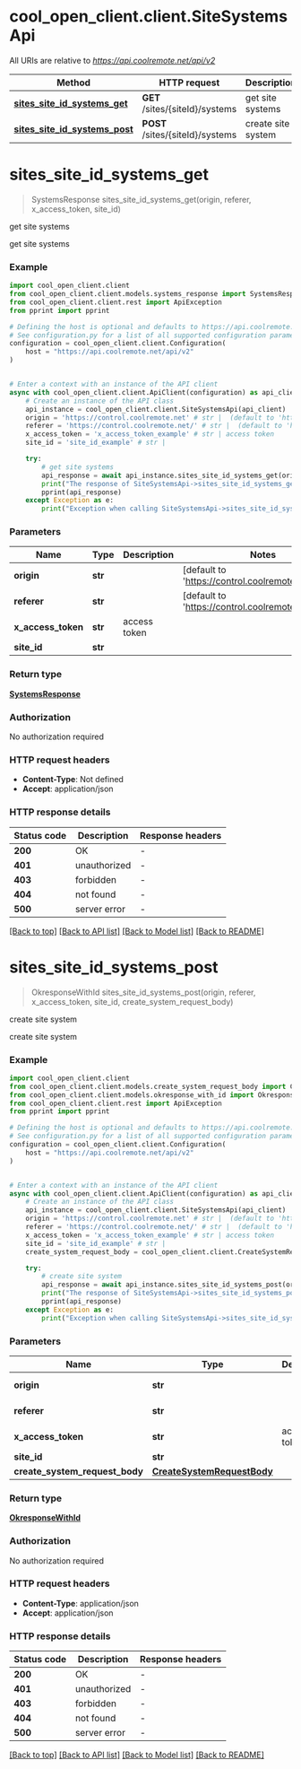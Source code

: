 # cool_open_client.client.SiteSystemsApi

All URIs are relative to *https://api.coolremote.net/api/v2*

Method | HTTP request | Description
------------- | ------------- | -------------
[**sites_site_id_systems_get**](SiteSystemsApi.md#sites_site_id_systems_get) | **GET** /sites/{siteId}/systems | get site systems
[**sites_site_id_systems_post**](SiteSystemsApi.md#sites_site_id_systems_post) | **POST** /sites/{siteId}/systems | create site system


# **sites_site_id_systems_get**
> SystemsResponse sites_site_id_systems_get(origin, referer, x_access_token, site_id)

get site systems

get site systems

### Example


```python
import cool_open_client.client
from cool_open_client.client.models.systems_response import SystemsResponse
from cool_open_client.client.rest import ApiException
from pprint import pprint

# Defining the host is optional and defaults to https://api.coolremote.net/api/v2
# See configuration.py for a list of all supported configuration parameters.
configuration = cool_open_client.client.Configuration(
    host = "https://api.coolremote.net/api/v2"
)


# Enter a context with an instance of the API client
async with cool_open_client.client.ApiClient(configuration) as api_client:
    # Create an instance of the API class
    api_instance = cool_open_client.client.SiteSystemsApi(api_client)
    origin = 'https://control.coolremote.net' # str |  (default to 'https://control.coolremote.net')
    referer = 'https://control.coolremote.net/' # str |  (default to 'https://control.coolremote.net/')
    x_access_token = 'x_access_token_example' # str | access token
    site_id = 'site_id_example' # str | 

    try:
        # get site systems
        api_response = await api_instance.sites_site_id_systems_get(origin, referer, x_access_token, site_id)
        print("The response of SiteSystemsApi->sites_site_id_systems_get:\n")
        pprint(api_response)
    except Exception as e:
        print("Exception when calling SiteSystemsApi->sites_site_id_systems_get: %s\n" % e)
```



### Parameters


Name | Type | Description  | Notes
------------- | ------------- | ------------- | -------------
 **origin** | **str**|  | [default to &#39;https://control.coolremote.net&#39;]
 **referer** | **str**|  | [default to &#39;https://control.coolremote.net/&#39;]
 **x_access_token** | **str**| access token | 
 **site_id** | **str**|  | 

### Return type

[**SystemsResponse**](SystemsResponse.md)

### Authorization

No authorization required

### HTTP request headers

 - **Content-Type**: Not defined
 - **Accept**: application/json

### HTTP response details

| Status code | Description | Response headers |
|-------------|-------------|------------------|
**200** | OK |  -  |
**401** | unauthorized |  -  |
**403** | forbidden |  -  |
**404** | not found |  -  |
**500** | server error |  -  |

[[Back to top]](#) [[Back to API list]](../README.md#documentation-for-api-endpoints) [[Back to Model list]](../README.md#documentation-for-models) [[Back to README]](../README.md)

# **sites_site_id_systems_post**
> OkresponseWithId sites_site_id_systems_post(origin, referer, x_access_token, site_id, create_system_request_body)

create site system

create site system

### Example


```python
import cool_open_client.client
from cool_open_client.client.models.create_system_request_body import CreateSystemRequestBody
from cool_open_client.client.models.okresponse_with_id import OkresponseWithId
from cool_open_client.client.rest import ApiException
from pprint import pprint

# Defining the host is optional and defaults to https://api.coolremote.net/api/v2
# See configuration.py for a list of all supported configuration parameters.
configuration = cool_open_client.client.Configuration(
    host = "https://api.coolremote.net/api/v2"
)


# Enter a context with an instance of the API client
async with cool_open_client.client.ApiClient(configuration) as api_client:
    # Create an instance of the API class
    api_instance = cool_open_client.client.SiteSystemsApi(api_client)
    origin = 'https://control.coolremote.net' # str |  (default to 'https://control.coolremote.net')
    referer = 'https://control.coolremote.net/' # str |  (default to 'https://control.coolremote.net/')
    x_access_token = 'x_access_token_example' # str | access token
    site_id = 'site_id_example' # str | 
    create_system_request_body = cool_open_client.client.CreateSystemRequestBody() # CreateSystemRequestBody | 

    try:
        # create site system
        api_response = await api_instance.sites_site_id_systems_post(origin, referer, x_access_token, site_id, create_system_request_body)
        print("The response of SiteSystemsApi->sites_site_id_systems_post:\n")
        pprint(api_response)
    except Exception as e:
        print("Exception when calling SiteSystemsApi->sites_site_id_systems_post: %s\n" % e)
```



### Parameters


Name | Type | Description  | Notes
------------- | ------------- | ------------- | -------------
 **origin** | **str**|  | [default to &#39;https://control.coolremote.net&#39;]
 **referer** | **str**|  | [default to &#39;https://control.coolremote.net/&#39;]
 **x_access_token** | **str**| access token | 
 **site_id** | **str**|  | 
 **create_system_request_body** | [**CreateSystemRequestBody**](CreateSystemRequestBody.md)|  | 

### Return type

[**OkresponseWithId**](OkresponseWithId.md)

### Authorization

No authorization required

### HTTP request headers

 - **Content-Type**: application/json
 - **Accept**: application/json

### HTTP response details

| Status code | Description | Response headers |
|-------------|-------------|------------------|
**200** | OK |  -  |
**401** | unauthorized |  -  |
**403** | forbidden |  -  |
**404** | not found |  -  |
**500** | server error |  -  |

[[Back to top]](#) [[Back to API list]](../README.md#documentation-for-api-endpoints) [[Back to Model list]](../README.md#documentation-for-models) [[Back to README]](../README.md)

